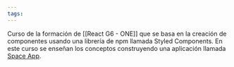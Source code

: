 ```yaml
---
tags:
---
```

Curso de la formación de [[React G6 - ONE]] que se basa en la creación de componentes usando una librería de npm llamada Styled Components. En este curso se enseñan los conceptos construyendo una aplicación llamada [Space App](https://www.figma.com/design/XNTKwHN8pHqilZFEjfkYMN/2069---SpaceApp-%7C-React%3A-styled-components-y-manipulaci%C3%B3n-de-archivos-est%C3%A1ticos?node-id=89-4&t=H042UYd1YOGTXNya-0).